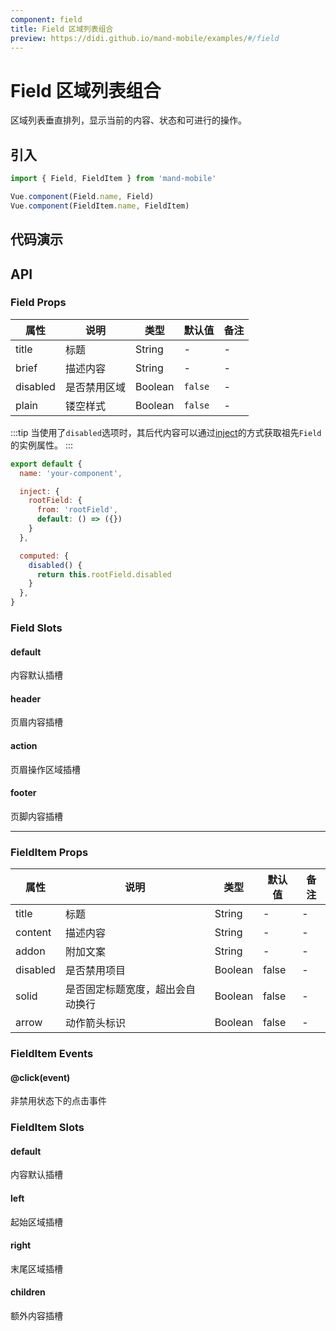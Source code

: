 ```yaml
---
component: field
title: Field 区域列表组合
preview: https://didi.github.io/mand-mobile/examples/#/field
---
```


# Field 区域列表组合


区域列表垂直排列，显示当前的内容、状态和可进行的操作。

## 引入

```javascript
import { Field, FieldItem } from 'mand-mobile'

Vue.component(Field.name, Field)
Vue.component(FieldItem.name, FieldItem)
```


## 代码演示

<demo-wrapper
  src="src/packages/field/demo"
  :demos="demos"
/>

<script setup>
const demos = import.meta.globEager('../../../src/packages/field/demo/demo*.vue')
</script>

<!-- DEMO -->


## API

### Field Props
|属性 | 说明 | 类型 | 默认值|备注|
|----|-----|------|------|------|
|title|标题|String|-|-|
|brief|描述内容|String|-|-|
|disabled|是否禁用区域|Boolean|`false`|-|
|plain|镂空样式|Boolean|`false`|-|

:::tip
当使用了`disabled`选项时，其后代内容可以通过[inject](https://vuejs.org/v2/api/#provide-inject)的方式获取祖先`Field`的实例属性。
:::

```javascript
export default {
  name: 'your-component',

  inject: {
    rootField: {
      from: 'rootField',
      default: () => ({})
    }
  },

  computed: {
    disabled() {
      return this.rootField.disabled
    }
  },
}
```

### Field Slots

#### default
内容默认插槽

#### header
页眉内容插槽

#### action
页眉操作区域插槽

#### footer
页脚内容插槽

---

### FieldItem Props
|属性 | 说明 | 类型 | 默认值|备注|
|----|-----|------|------|------|
|title|标题|String|-|-|
|content|描述内容|String|-|-|
|addon|附加文案|String|-|-|
|disabled|是否禁用项目|Boolean|false|-|
|solid|是否固定标题宽度，超出会自动换行|Boolean|false|-|
|arrow|动作箭头标识|Boolean|false|-|

### FieldItem Events
#### @click(event)
非禁用状态下的点击事件

### FieldItem Slots

#### default
内容默认插槽

#### left
起始区域插槽

#### right
末尾区域插槽

#### children
额外内容插槽
